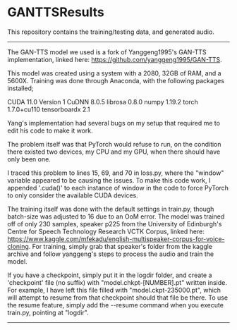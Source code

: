 # GANTTSResults
This repository contains the training/testing data, and generated audio.

---

The GAN-TTS model we used is a fork of Yanggeng1995's GAN-TTS implementation, linked here: https://github.com/yanggeng1995/GAN-TTS. 

This model was created using a system with a 2080, 32GB of RAM, and a 5600X. Training was done through Anaconda, with the following packages installed;

CUDA 11.0 Version 1
CuDNN 8.0.5
librosa 0.8.0
numpy 1.19.2
torch 1.7.0+cu110
tensorboardx 2.1

Yang's implementation had several bugs on my setup that required me to edit his code to make it work.

The problem itself was that PyTorch would refuse to run, on the condition there existed two devices, my CPU and my GPU, when there should have only been one.

I traced this problem to lines 15, 69, and 70 in loss.py, where the "window" variable appeared to be causing the issues. To make this code work, I appended '.cuda()' to each instance of window in the code to force PyTorch to only consider the available CUDA devices.

The training itself was done with the default settings in train.py, though batch-size was adjusted to 16 due to an OoM error. The model was trained off of only 230 samples, speaker p225 from the University of Edinburgh's Centre for Speech Technology Research VCTK Corpus, linked here: https://www.kaggle.com/mfekadu/english-multispeaker-corpus-for-voice-cloning. For training, simply grab that speaker's folder from the kaggle archive and follow yanggeng's steps to process the audio and train the model.

If you have a checkpoint, simply put it in the logdir folder, and create a 'checkpoint' file (no suffix) with "model.chkpt-[NUMBER].pt" written inside. For example, I have left this file filled with "model.ckpt-235000.pt", which will attempt to resume from that checkpoint should that file be there. To use the resume feature, simply add the --resume command when you execute train.py, pointing at "logdir".

---

